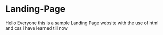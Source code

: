 # Landing-Page
Hello Everyone this is a sample Landing Page website with the use of html and css i have learned till now 
